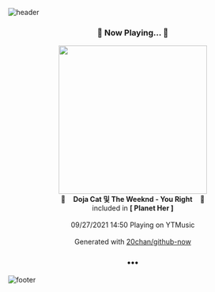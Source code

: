 ![header](https://capsule-render.vercel.app/api?type=wave&height=170&section=header&text=Hi.%20I'm%20SHIFT&fontColor=090707&fontAlignX=45&fontAlignY=65&fontSize=100)

<h3 align="center">🎵 Now Playing... 🎵</h3>
<p align="center">
  <a href="https://music.youtube.com/watch?v=fdrjPRnTYC0">
    <img width="300" src="https://lh3.googleusercontent.com/LKHANNfV6CM0WCxrjdjOojWY8N6FSywKXMFbBSXfvtfZ6Fh1ysadjuFl0L266zthTJvnSc6BjBzf7MoEQA">
  </a>
  <br>
  🎵&nbsp&nbsp&nbsp <b>Doja Cat 및 The Weeknd - You Right</b> &nbsp&nbsp&nbsp🎵
  <br>
  included in <b>[ Planet Her ]</b>
  
  <br />
  <br />
  09/27/2021 14:50 Playing on YTMusic
  <br />
  <br />
  Generated with <a href="https://github.com/20chan/github-now">20chan/github-now</a>
</p>

<h3 align="center">•••</h3>

![footer](https://capsule-render.vercel.app/api?type=wave&height=150&section=footer)
